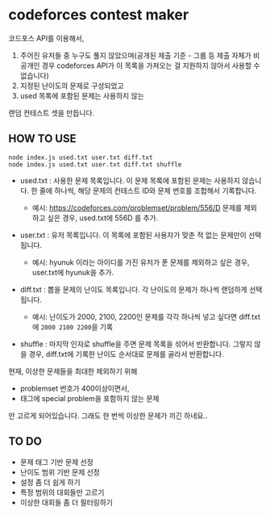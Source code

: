 # codeforces contest maker

코드포스 API를 이용해서, 

1. 주어진 유저들 중 누구도 풀지 않았으며(공개된 제출 기준 - 그룹 등 제출 자체가 비공개인 경우 codeforces API가 이 목록을 가져오는 걸 지원하지 않아서 사용할 수 없습니다)
2. 지정된 난이도의 문제로 구성되었고
3. used 목록에 포함된 문제는 사용하지 않는

랜덤 컨테스트 셋을 만듭니다.

## HOW TO USE

```
node index.js used.txt user.txt diff.txt
node index.js used.txt user.txt diff.txt shuffle
```

- used.txt : 사용한 문제 목록입니다. 이 문제 목록에 포함된 문제는 사용하지 않습니다. 한 줄에 하나씩, 해당 문제의 컨테스트 ID와 문제 번호를 조합해서 기록합니다.
  - 예시: https://codeforces.com/problemset/problem/556/D 문제를 제외하고 싶은 경우, used.txt에 556D 를 추가.

- user.txt : 유저 목록입니다. 이 목록에 포함된 사용자가 맞춘 적 없는 문제만이 선택됩니다.
  - 예시: hyunuk 이라는 아이디를 가진 유저가 푼 문제를 제외하고 싶은 경우, user.txt에 hyunuk을 추가.

- diff.txt : 뽑을 문제의 난이도 목록입니다. 각 난이도의 문제가 하나씩 랜덤하게 선택됩니다.
  - 예시: 난이도가 2000, 2100, 2200인 문제를 각각 하나씩 넣고 싶다면 diff.txt에 `2000 2100 2200`을 기록

- shuffle : 마지막 인자로 shuffle을 주면 문제 목록을 섞어서 반환합니다. 그렇지 않을 경우, diff.txt에 기록한 난이도 순서대로 문제를 골라서 반환합니다.

현재, 이상한 문제들을 최대한 제외하기 위해

- problemset 번호가 400이상이면서,
- 태그에 special problem을 포함하지 않는 문제

만 고르게 되어있습니다. 그래도 한 번씩 이상한 문제가 끼긴 하네요..

## TO DO

- 문제 태그 기반 문제 선정
- 난이도 범위 기반 문제 선정
- 설정 좀 더 쉽게 하기
- 특정 범위의 대회들만 고르기
- 이상한 대회들 좀 더 필터링하기

